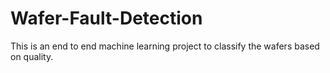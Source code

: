 # Wafer-Fault-Detection
This is an end to end machine learning project to classify the wafers based on quality.
